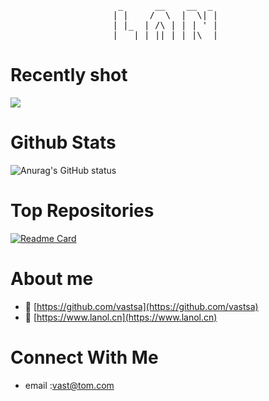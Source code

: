 <pre style="float:center;" align="center">
 _      __    __  _  
| |    /  \  |  \| | 
| |_  | /\ | | | ' | 
|___| |_||_| |_|\__| 
</pre>

# Recently shot
<img src="https://img.aixk.net/7P06CT.webp"  align="center"/>


# Github Stats
![Anurag's GitHub status](https://github-readme-stats.vercel.app/api?username=vastsa&show_icons=true)

# Top Repositories

[![Readme Card](https://github-readme-stats.vercel.app/api/pin/?username=vastsa&repo=FileCodeBox)](https://github.com/vastsa/FileCodeBox)

# About me
- 🔭 [https://github.com/vastsa](https://github.com/vastsa)
- 💬 [https://www.lanol.cn](https://www.lanol.cn)
# Connect With Me
- email :vast@tom.com
